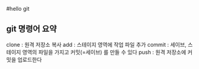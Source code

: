 #hello git

## git 명령어 요약

clone : 원격 저장소 복사
add : 스테이지 영역에 작업 파일 추가
commit : 세이브, 스테이지 영역의 파일을 가지고 커밋(=세이브) 를 만들 수 있다
push : 원격 저장소에 커밋을 업로드한다
